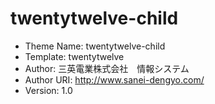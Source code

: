 twentytwelve-child
============================
 * Theme Name: twentytwelve-child
 * Template: twentytwelve
 * Author: 三英電業株式会社　情報システム
 * Author URI: http://www.sanei-dengyo.com/
 * Version: 1.0
